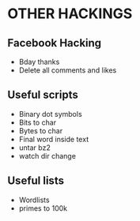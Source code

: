 # OTHER HACKINGS

## Facebook Hacking

- Bday thanks
- Delete all comments and likes

## Useful scripts

- Binary dot symbols
- Bits to char
- Bytes to char
- Final word inside text
- untar bz2
- watch dir change

## Useful lists

- Wordlists
- primes to 100k

